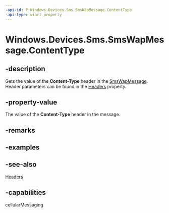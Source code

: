 ```yaml
---
-api-id: P:Windows.Devices.Sms.SmsWapMessage.ContentType
-api-type: winrt property
---
```


<!-- Property syntax
public string ContentType { get; }
-->

# Windows.Devices.Sms.SmsWapMessage.ContentType

## -description
Gets the value of the **Content-Type** header in the [SmsWapMessage](smswapmessage.md). Header parameters can be found in the [Headers](smswapmessage_headers.md) property.

## -property-value
The value of the **Content-Type** header in the message.

## -remarks

## -examples

## -see-also
[Headers](smswapmessage_headers.md)

## -capabilities
cellularMessaging